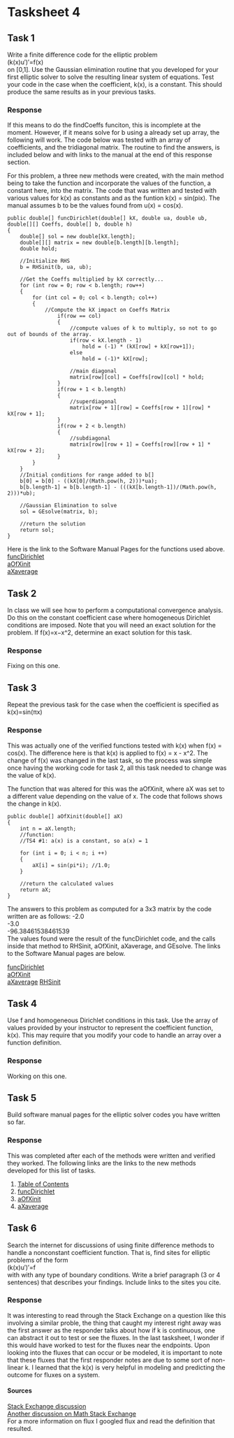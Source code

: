 # Tasksheet 4
 
## Task 1
Write a finite difference code for the elliptic problem       
(k(x)u′)′=f(x)      
on [0,1]. Use the Gaussian elimination routine that you developed for your first elliptic solver to solve the resulting linear system of equations. Test your code in the case when the coefficient, k(x), is a constant. This should produce the same results as in your previous tasks.
### Response
If this means to do the findCoeffs funciton, this is incomplete at the moment. However, if it means solve for b using a already set up array, the following will work. The code below was tested with an array of coefficients, and the tridiagonal matrix. The routine to find the answers, is included below and with links to the manual at the end of this response section.   
    
For this problem, a three new methods were created, with the main method being to take the function and incorporate the values of the function, a constant here, into the matrix. The code that was written and tested with various values for k(x) as constants and as the funtion k(x) = sin(pix). The manual assumes b to be the values found from u(x) = cos(x).

    public double[] funcDirichlet(double[] kX, double ua, double ub, double[][] Coeffs, double[] b, double h)
    {
        double[] sol = new double[kX.length];
        double[][] matrix = new double[b.length][b.length];
        double hold;
       
        //Initialize RHS
        b = RHSinit(b, ua, ub);
        
        //Get the Coeffs multiplied by kX correctly...
        for (int row = 0; row < b.length; row++)
        {
            for (int col = 0; col < b.length; col++)
            {
                //Compute the kX impact on Coeffs Matrix
                    if(row == col)
                    {
                        //compute values of k to multiply, so not to go out of bounds of the array.
                        if(row < kX.length - 1)
                            hold = (-1) * (kX[row] + kX[row+1]);
                        else
                            hold = (-1)* kX[row];

                        //main diagonal
                        matrix[row][col] = Coeffs[row][col] * hold;
                    }
                    if(row + 1 < b.length)
                    {
                        //superdiagonal
                        matrix[row + 1][row] = Coeffs[row + 1][row] * kX[row + 1];
                    }
                    if(row + 2 < b.length)
                    {
                        //subdiagonal
                        matrix[row][row + 1] = Coeffs[row][row + 1] * kX[row + 2];
                    }
            }
        }
        //Initial conditions for range added to b[]
        b[0] = b[0] - ((kX[0]/(Math.pow(h, 2)))*ua);
        b[b.length-1] = b[b.length-1] - (((kX[b.length-1])/(Math.pow(h, 2)))*ub);

        //Gaussian Elimination to solve
        sol = GEsolve(matrix, b);

        //return the solution
        return sol;
    }

    
Here is the link to the Software Manual Pages for the functions used above.    
[funcDirichlet](https://github.com/nicoleefleming/math5620/blob/master/SoftwareManual/funcDirichlet.md)    
[aOfXinit](https://github.com/nicoleefleming/math5620/blob/master/SoftwareManual/aOfXinit.md)    
[aXaverage](https://github.com/nicoleefleming/math5620/blob/master/SoftwareManual/aXaverage.md)    

## Task 2
In class we will see how to perform a computational convergence analysis. Do this on the constant coefficient case where homogeneous Dirichlet conditions are imposed. Note that you will need an exact solution for the problem. If 
f(x)=x−x^2, determine an exact solution for this task.
### Response
Fixing on this one.

## Task 3
Repeat the previous task for the case when the coefficient is specified as    
k(x)=sin(πx)
### Response
This was actually one of the verified functions tested with k(x) when f(x) = cos(x). The difference here is that k(x) is applied to f(x) = x - x^2. The change of f(x) was changed in the last task, so the process was simple once having the working code for task 2, all this task needed to change was the value of k(x).     

The function that was altered for this was the aOfXinit, where aX was set to a different value depending on the value of x. The code that follows shows the change in k(x). 

    public double[] aOfXinit(double[] aX)
    {
        int n = aX.length;
        //function:
        //TS4 #1: a(x) is a constant, so a(x) = 1

        for (int i = 0; i < n; i ++)
        {
            aX[i] = sin(pi*i); //1.0;
        }

        //return the calculated values
        return aX;
    }
    
The answers to this problem as computed for a 3x3 matrix by the code written are as follows:
          -2.0       
          -3.0         
          -96.38461538461539           
The values found were the result of the funcDirichlet code, and the calls inside that method to RHSinit, aOfXinit, aXaverage, and GEsolve. The links to the Software Manual pages are below. 

[funcDirichlet](https://github.com/nicoleefleming/math5620/blob/master/SoftwareManual/funcDirichlet.md)    
[aOfXinit](https://github.com/nicoleefleming/math5620/blob/master/SoftwareManual/aOfXinit.md)    
[aXaverage](https://github.com/nicoleefleming/math5620/blob/master/SoftwareManual/aXaverage.md)
[RHSinit](https://github.com/nicoleefleming/math5620/blob/master/SoftwareManual/RHSinit.md)

## Task 4
Use f and homogeneous Dirichlet conditions in this task. Use the array of values provided by your instructor to represent the coefficient function, k(x). This may require that you modify your code to handle an array over a function definition.
### Response
Working on this one.

## Task 5
Build software manual pages for the elliptic solver codes you have written so far.
### Response
This was completed after each of the methods were written and verified they worked. The following links are the links to the new methods developed for this list of tasks. 
1. [Table of Contents]()
2. [funcDirichlet](https://github.com/nicoleefleming/math5620/blob/master/SoftwareManual/funcDirichlet.md)    
3. [aOfXinit](https://github.com/nicoleefleming/math5620/blob/master/SoftwareManual/aOfXinit.md)    
4. [aXaverage](https://github.com/nicoleefleming/math5620/blob/master/SoftwareManual/aXaverage.md)

## Task 6
Search the internet for discussions of using finite difference methods to handle a nonconstant coefficient function. That is, find sites for elliptic problems of the form     
(k(x)u′)′=f      
with with any type of boundary conditions. Write a brief paragraph (3 or 4 sentences) that describes your findings. Include links to the sites you cite.
### Response
It was interesting to read through the Stack Exchange on a question like this involving a similar proble, the thing that caught my interest right away was the first answer as the responder talks about how if k is continuous, one can abstract it out to test or see the fluxes. In the last tasksheet, I wonder if this would have worked to test for the fluxes near the endpoints. Upon looking into the fluxes that can occur or be modeled, it is important to note that these fluxes that the first responder notes are due to some sort of non-linear k.  I learned that the k(x) is very helpful in modeling and predicting the outcome for fluxes on a system.

#### Sources
[Stack Exchange discussion](https://math.stackexchange.com/questions/1509291/numerical-solution-of-non-constant-coefficient-diffusion-equation-via-finite-dif)       
[Another discussion on Math Stack Exchange](https://math.stackexchange.com/questions/2952304/discretize-derivative-of-heat-flux-with-variable-conductivity?noredirect=1&lq=1)       
For a more information on flux I googled flux and read the definition that resulted.
